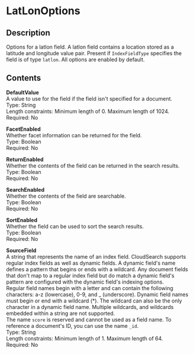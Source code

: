 # LatLonOptions<a name="API_LatLonOptions"></a>

## Description<a name="API_LatLonOptions_Description"></a>

Options for a latlon field\. A latlon field contains a location stored as a latitude and longitude value pair\. Present if `IndexFieldType` specifies the field is of type `latlon`\. All options are enabled by default\.

## Contents<a name="API_LatLonOptions_Contents"></a>

 **DefaultValue**   
 A value to use for the field if the field isn't specified for a document\.   
Type: String  
 Length constraints: Minimum length of 0\. Maximum length of 1024\.   
 Required: No 

 **FacetEnabled**   
Whether facet information can be returned for the field\.  
Type: Boolean  
 Required: No 

 **ReturnEnabled**   
Whether the contents of the field can be returned in the search results\.  
Type: Boolean  
 Required: No 

 **SearchEnabled**   
Whether the contents of the field are searchable\.  
Type: Boolean  
 Required: No 

 **SortEnabled**   
Whether the field can be used to sort the search results\.  
Type: Boolean  
 Required: No 

 **SourceField**   
A string that represents the name of an index field\. CloudSearch supports regular index fields as well as dynamic fields\. A dynamic field's name defines a pattern that begins or ends with a wildcard\. Any document fields that don't map to a regular index field but do match a dynamic field's pattern are configured with the dynamic field's indexing options\.   
Regular field names begin with a letter and can contain the following characters: a\-z \(lowercase\), 0\-9, and \_ \(underscore\)\. Dynamic field names must begin or end with a wildcard \(\*\)\. The wildcard can also be the only character in a dynamic field name\. Multiple wildcards, and wildcards embedded within a string are not supported\.   
The name `score` is reserved and cannot be used as a field name\. To reference a document's ID, you can use the name `_id`\.   
Type: String  
 Length constraints: Minimum length of 1\. Maximum length of 64\.   
 Required: No 
